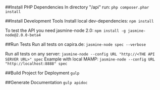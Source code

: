 ##Install PHP Dependencies
In directory "/api" run:
`php composer.phar install`

##Install Development Tools
Install local dev-dependencies:
`npm install`

To test the API you need jasmine-node 2.0:
`npm install -g jasmine-node@2.0.0-beta4`

##Run Tests
Run all tests on capira.de: 
`jasmine-node spec --verbose`

Run all tests on any server:
`jasmine-node --config URL "http://<THE API SERVER URL>" spec`
Example with local MAMP:
`jasmine-node --config URL "http://localhost:8888" spec`

##Build Project for Deployment
`gulp`

##Generate Documentation
`gulp apidoc`
